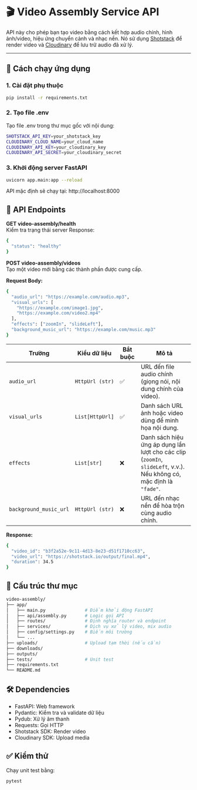 # 🎬 Video Assembly Service API

API này cho phép bạn tạo video bằng cách kết hợp audio chính, hình ảnh/video, hiệu ứng chuyển cảnh và nhạc nền. Nó sử dụng [Shotstack](https://shotstack.io) để render video và [Cloudinary](https://cloudinary.com) để lưu trữ audio đã xử lý.

---

## 🚀 Cách chạy ứng dụng

### 1. Cài đặt phụ thuộc

```bash
pip install -r requirements.txt
```

### 2. Tạo file .env
Tạo file .env trong thư mục gốc với nội dung:

```bash
SHOTSTACK_API_KEY=your_shotstack_key
CLOUDINARY_CLOUD_NAME=your_cloud_name
CLOUDINARY_API_KEY=your_cloudinary_key
CLOUDINARY_API_SECRET=your_cloudinary_secret
```

### 3. Khởi động server FastAPI

```bash
uvicorn app.main:app --reload
```
API mặc định sẽ chạy tại: http://localhost:8000

## 📡 API Endpoints

**GET video-assembly/health**  
Kiểm tra trạng thái server
Response:

```bash
{
  "status": "healthy"
}
```

**POST video-assembly/videos**  
Tạo một video mới bằng các thành phần được cung cấp.  

**Request Body:**

```bash
{
  "audio_url": "https://example.com/audio.mp3",
  "visual_urls": [
    "https://example.com/image1.jpg",
    "https://example.com/video2.mp4"
  ],
  "effects": ["zoomIn", "slideLeft"],
  "background_music_url": "https://example.com/music.mp3"
}

```
| Trường                 | Kiểu dữ liệu    | Bắt buộc | Mô tả                                                                                                               |
| ---------------------- | --------------- | -------- | ------------------------------------------------------------------------------------------------------------------- |
| `audio_url`            | `HttpUrl (str)` | ✅        | URL đến file audio chính (giọng nói, nội dung chính của video).                                                     |
| `visual_urls`          | `List[HttpUrl]` | ✅        | Danh sách URL ảnh hoặc video dùng để minh họa nội dung.                                                             |
| `effects`              | `List[str]`     | ❌        | Danh sách hiệu ứng áp dụng lần lượt cho các clip (`zoomIn`, `slideLeft`, v.v.). Nếu không có, mặc định là `"fade"`. |
| `background_music_url` | `HttpUrl (str)` | ❌        | URL đến nhạc nền để hòa trộn cùng audio chính.                                                                      |

**Response:**

```bash
{
  "video_id": "b3f2a52e-9c11-4d13-8e23-d51f1710cc63",
  "video_url": "https://shotstack.io/output/final.mp4",
  "duration": 34.5
}
```

## 🧠 Cấu trúc thư mục

```bash
video-assembly/
├── app/
│   ├── main.py               # Điểm khởi động FastAPI
│   ├── api/assembly.py       # Logic gọi API
│   ├── routes/               # Định nghĩa router và endpoint
│   ├── services/             # Dịch vụ xử lý video, mix audio
│   ├── config/settings.py    # Biến môi trường
│   └── ...
├── uploads/                  # Upload tạm thời (nếu cần)
├── downloads/
├── outputs/
├── tests/                    # Unit test
├── requirements.txt
└── README.md                 
```

## 🛠 Dependencies

- FastAPI: Web framework
- Pydantic: Kiểm tra và validate dữ liệu
- Pydub: Xử lý âm thanh
- Requests: Gọi HTTP
- Shotstack SDK: Render video
- Cloudinary SDK: Upload media

## ✅ Kiểm thử
Chạy unit test bằng:

```bash
pytest
```
